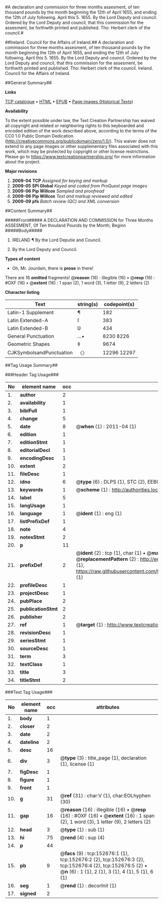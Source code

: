 #A declaration and commission for three months assesment, of ten thousand pounds by the month beginning the 12th of April 1655, and ending the 12th of July following. April this 5. 1655. By the Lord Deputy and council. Ordered by the Lord Deputy and council, that this commission for the assesment, be forthwith printed and published. Tho: Herbert clerk of the council.#

##Ireland. Council for the Affairs of Ireland.##
A declaration and commission for three months assesment, of ten thousand pounds by the month beginning the 12th of April 1655, and ending the 12th of July following. April this 5. 1655. By the Lord Deputy and council. Ordered by the Lord Deputy and council, that this commission for the assesment, be forthwith printed and published. Tho: Herbert clerk of the council.
Ireland. Council for the Affairs of Ireland.

##General Summary##

**Links**

[TCP catalogue](http://www.ota.ox.ac.uk/tcp/)  • 
[HTML](http://tei.it.ox.ac.uk/tcp/Texts-HTML/free/A87/A87310.html)  • 
[EPUB](http://tei.it.ox.ac.uk/tcp/Texts-EPUB/free/A87/A87310.epub) • 
[Page images (Historical Texts)](https://historicaltexts.jisc.ac.uk/eebo-99895256e)

**Availability**

To the extent possible under law, the Text Creation Partnership has waived all copyright and related or neighboring rights to this keyboarded and encoded edition of the work described above, according to the terms of the CC0 1.0 Public Domain Dedication (http://creativecommons.org/publicdomain/zero/1.0/). This waiver does not extend to any page images or other supplementary files associated with this work, which may be protected by copyright or other license restrictions. Please go to https://www.textcreationpartnership.org/ for more information about the project.

**Major revisions**

1. __2009-04__ __TCP__ *Assigned for keying and markup*
1. __2009-05__ __SPi Global__ *Keyed and coded from ProQuest page images*
1. __2009-06__ __Pip Willcox__ *Sampled and proofread*
1. __2009-06__ __Pip Willcox__ *Text and markup reviewed and edited*
1. __2009-09__ __pfs__ *Batch review (QC) and XML conversion*

##Content Summary##

#####Front#####
A DECLARATION AND COMMISSION for Three Months ASSESMENT, Of Ten thouſand Pounds by the Month; Beginn
#####Body#####

1. IRELAND ¶ By the Lord Deputie and Council.

1. By the Lord Deputy and Council.

**Types of content**

  * Oh, Mr. Jourdain, there is **prose** in there!

There are 16 **omitted** fragments! 
 @__reason__ (16) : illegible (16)  •  @__resp__ (16) : #OXF (16)  •  @__extent__ (16) : 1 span (2), 1 word (3), 1 letter (9), 2 letters (2)

**Character listing**


|Text|string(s)|codepoint(s)|
|---|---|---|
|Latin-1 Supplement|¶|182|
|Latin Extended-A|ſ|383|
|Latin Extended-B|Ʋ|434|
|General Punctuation|…•|8230 8226|
|Geometric Shapes|◊|9674|
|CJKSymbolsandPunctuation|〈〉|12296 12297|

##Tag Usage Summary##

###Header Tag Usage###

|No|element name|occ|attributes|
|---|---|---|---|
|1.|__author__|2||
|2.|__availability__|1||
|3.|__biblFull__|1||
|4.|__change__|5||
|5.|__date__|8| @__when__ (1) : 2011-04 (1)|
|6.|__edition__|1||
|7.|__editionStmt__|1||
|8.|__editorialDecl__|1||
|9.|__encodingDesc__|1||
|10.|__extent__|2||
|11.|__fileDesc__|1||
|12.|__idno__|6| @__type__ (6) : DLPS (1), STC (2), EEBO-CITATION (1), PROQUEST (1), VID (1)|
|13.|__keywords__|1| @__scheme__ (1) : http://authorities.loc.gov/ (1)|
|14.|__label__|5||
|15.|__langUsage__|1||
|16.|__language__|1| @__ident__ (1) : eng (1)|
|17.|__listPrefixDef__|1||
|18.|__note__|4||
|19.|__notesStmt__|2||
|20.|__p__|11||
|21.|__prefixDef__|2| @__ident__ (2) : tcp (1), char (1)  •  @__matchPattern__ (2) : ([0-9\-]+):([0-9IVX]+) (1), (.+) (1)  •  @__replacementPattern__ (2) : http://eebo.chadwyck.com/downloadtiff?vid=$1&page=$2 (1), https://raw.githubusercontent.com/textcreationpartnership/Texts/master/tcpchars.xml#$1 (1)|
|22.|__profileDesc__|1||
|23.|__projectDesc__|1||
|24.|__pubPlace__|2||
|25.|__publicationStmt__|2||
|26.|__publisher__|2||
|27.|__ref__|1| @__target__ (1) : http://www.textcreationpartnership.org/docs/. (1)|
|28.|__revisionDesc__|1||
|29.|__seriesStmt__|1||
|30.|__sourceDesc__|1||
|31.|__term__|3||
|32.|__textClass__|1||
|33.|__title__|3||
|34.|__titleStmt__|2||


###Text Tag Usage###

|No|element name|occ|attributes|
|---|---|---|---|
|1.|__body__|1||
|2.|__closer__|2||
|3.|__date__|2||
|4.|__dateline__|2||
|5.|__desc__|16||
|6.|__div__|3| @__type__ (3) : title_page (1), declaration (1), license (1)|
|7.|__figDesc__|1||
|8.|__figure__|1||
|9.|__front__|1||
|10.|__g__|31| @__ref__ (31) : char:V (1), char:EOLhyphen (30)|
|11.|__gap__|16| @__reason__ (16) : illegible (16)  •  @__resp__ (16) : #OXF (16)  •  @__extent__ (16) : 1 span (2), 1 word (3), 1 letter (9), 2 letters (2)|
|12.|__head__|3| @__type__ (1) : sub (1)|
|13.|__hi__|75| @__rend__ (4) : sup (4)|
|14.|__p__|44||
|15.|__pb__|9| @__facs__ (9) : tcp:152676:1 (1), tcp:152676:2 (2), tcp:152676:3 (2), tcp:152676:4 (2), tcp:152676:5 (2)  •  @__n__ (6) : 1 (1), 2 (1), 3 (1), 4 (1), 5 (1), 6 (1)|
|16.|__seg__|1| @__rend__ (1) : decorInit (1)|
|17.|__signed__|2||
